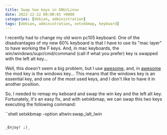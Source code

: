 ```yaml
---
title: Swap two keys in GNU/Linux
date: 2022-12-22 00:00:01 +0000
categories: [debian, administration]
tags: [debian, administration, setxkbmap, keyboard]
---
```


I recently had to change my old worn pc105 keyboard.
One of the disadvantages of my new 60% keyboard is that I have to use its "mac layer" to have working the F keys.
And, in mac keyboards, the win/windows/supr/cmd/command (call if what you prefer)  key is swapped with the left alt key...

Well, this doesn't seem a big problem, but I use [awesome](https://awesomewm.org/), and, in [awesome](https://awesomewm.org/) the mod key is the windows key...
This means that the windows key is an essential key, and one of the most used keys, and I don't like to have it in another position.

So, I needed to remap my keboard and swap the win key and the left alt key.
Fortunately, it's an easy fix, and with setxkbmap, we can swap this two keys executing the following command:

``shell
setxkbmap -option altwin:swap_lalt_lwin
```

_Enjoy! ;)_
